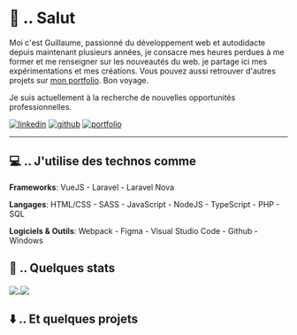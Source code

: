 <!-- Inspiré par https://github.com/ombharatiya, merci. -->

[1.1]: https://raw.githubusercontent.com/iamgpe/iamgpe/main/linkedin.png
[2.1]: https://raw.githubusercontent.com/iamgpe/iamgpe/main/github.png
[3.1]: https://raw.githubusercontent.com/iamgpe/iamgpe/main/expe.png

[1]: https://www.linkedin.com/in/iamguillaumepe
[2]: https://www.github.com/iamgpe
[3]: https://iamgpe.me

<!-- Présentation -->
# 👋 .. Salut 

Moi c'est Guillaume, passionné du développement web et autodidacte depuis maintenant plusieurs années, je consacre mes heures perdues à me former et me renseigner sur les nouveautés du web. je partage ici mes expérimentations et mes créations. Vous pouvez aussi retrouver d'autres projets sur [mon portfolio](https://iamgpe.me). Bon voyage.

Je suis actuellement à la recherche de nouvelles opportunités professionnelles.

[![linkedin][1.1]][1]
[![github][2.1]][2]
[![portfolio][3.1]][3]

---

<!-- Technos utilisées -->
## 💻 .. J'utilise des technos comme

**Frameworks**: VueJS - Laravel - Laravel Nova

**Langages**: HTML/CSS - SASS - JavaScript - NodeJS - TypeScript - PHP - SQL

**Logiciels & Outils**: Webpack - Figma - Visual Studio Code - Github - Windows

<!-- Statistiques du profil -->
## 📰 .. Quelques stats

<a href="https://github.com/anuraghazra/github-readme-stats">
  <img align="center" src="https://github-readme-stats.vercel.app/api?username=iamgpe&count_private=true&hide=stars,issues&show_icons=true&layout-compact" />
</a>
<a href="https://github.com/anuraghazra/github-readme-stats">
  <img align="center" src="https://github-readme-stats.vercel.app/api/top-langs/?username=iamgpe&layout=compact" />
</a>

<!-- Lien vers les récents-->
## ⬇️ .. Et quelques projets 
